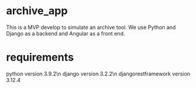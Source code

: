 # archive_app
This is a MVP develop to simulate an archive tool. We use Python and Django as a backend and Angular as a front end.

# requirements
python version 3.9.2\n
django version 3.2.2\n
djangorestframework version 3.12.4
